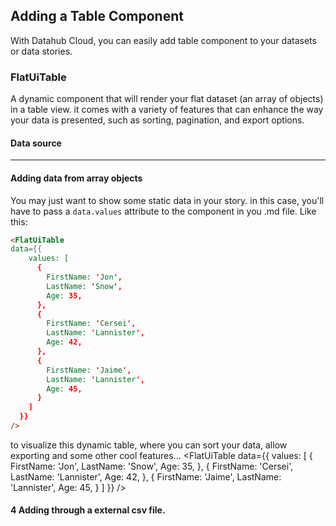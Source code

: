 ## Adding a Table Component

With Datahub Cloud, you can easily add table component to your datasets or data stories.

### FlatUiTable

A dynamic component that will render your flat dataset (an array of objects) in a table view. it comes with a variety of features that can enhance the way your data is presented, such as sorting, pagination, and export options.

#### Data source

---

#### Adding data from array objects

You may just want to show some static data in your story. in this case, you'll have to pass a `data.values` attribute to the component in you .md file. Like this:

```md
<FlatUiTable
data={{
    values: [
      {
        FirstName: 'Jon',
        LastName: 'Snow',
        Age: 35,
      },
      {
        FirstName: 'Cersei',
        LastName: 'Lannister',
        Age: 42,
      },
      {
        FirstName: 'Jaime',
        LastName: 'Lannister',
        Age: 45,
      }
    ]
  }}
/>
```

to visualize this dynamic table, where you can sort your data, allow exporting and some other cool features...
<FlatUiTable
data={{
    values: [
      {
        FirstName: 'Jon',
        LastName: 'Snow',
        Age: 35,
      },
      {
        FirstName: 'Cersei',
        LastName: 'Lannister',
        Age: 42,
      },
      {
        FirstName: 'Jaime',
        LastName: 'Lannister',
        Age: 45,
      }
    ]
  }}
/>

#### 4 Adding through a external csv file.
